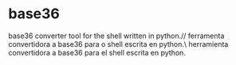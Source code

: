 # base36
base36 converter tool for the shell written in python.//
ferramenta convertidora a base36 para o shell escrita en python.\\
herramienta convertidora a base36 para el shell escrita en python.
